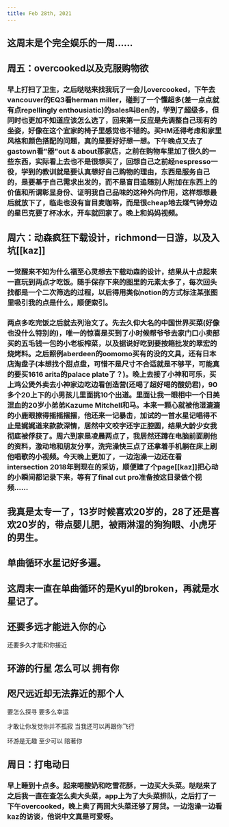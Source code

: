 ```yaml
---
title: Feb 28th, 2021
---
```


## 这周末是个完全娱乐的一周……
## 周五：overcooked以及克服购物欲
### 早上打扫了卫生，之后哒哒来找我玩了一会儿overcooked，下午去vancouver的EQ3看herman miller，碰到了一个懂超多(差一点点就有点repellingly enthousiatic)的sales叫Ben的，学到了超级多，但同时也更加不知道应该怎么选了，回来第一反应是先调整自己现有的坐姿，好像在这个宜家的椅子里感觉也不错的。买HM还得考虑和家里风格和颜色搭配的问题，真的是要好好想一想。下午晚点又去了gastown看"器"out & about那家店，之前在购物车里加了很久的一些东西，实际看上去也不是很想买了，回想自己之前经nespresso一役，学到的教训就是要认真想好自己购物的理由，东西是服务自己的，是要基于自己需求出发的，而不是盲目追随别人附加在东西上的价值和所谓彰显身份、证明我自己品味的这种外向作用，这样想想最后就放下了，临走也没有盲目麦咖啡，而是很cheap地去煤气钟旁边的星巴克要了杯冰水，开车就回家了。晚上和妈妈视频。
## 周六：动森疯狂下载设计，richmond一日游，以及入坑[[kaz]]
### 一觉醒来不知为什么福至心灵想去下载动森的设计，结果从十点起来一直玩到两点才吃饭。随手保存下来的图里的元素太多了，每次回头找都是一个二次筛选的过程，以后得用类似notion的方式标注某张图里吸引我的点是什么，顺便索引。
### 两点多吃完饭之后就去列治文了。先去久仰大名的中国世界买菜(好像也没什么特别的)，唯一的惊喜是买到了小时候帮爷爷去家门口小卖部买的五毛钱一包的小老板榨菜，以及据说好吃到要按箱批发的翠宏的烧烤料。之后照例aberdeen的oomomo买有的没的文具，还有日本店淘盘子(本想找个甜点盘，可惜不是尺寸不合适就是不够平，可能真的要买1616 arita的palace plate了？)。晚上去接了小神和可乐，买上鸡公煲外卖去小神家边吃边看创造营(还喝了超好喝的酸奶君)，90多个20上下的小男孩儿里面挑10个出道。里面让我一眼相中一个日美混血的20岁小弟弟Kazume Mitchell和马。本来一颗心就被他湿漉漉的小鹿眼撩得摇摇摆摆，他还来一记暴击，加试的一首水星记唱得不止是娓娓道来款款深情，居然中文咬字还字正腔圆，结果大龄少女我彻底被俘获了。周六到家是凌晨两点了，我居然还蹲在电脑前面刷他的资料，激动地和朋友分享，洗完澡快三点了还拿着手机躺在床上刷他唱歌的小视频。今天晚上更加了，一边泡澡一边还在看intersection 2018年到现在的采访，顺便建了个page[[kaz]]把心动的小瞬间都记录下来，等有了final cut pro准备按这目录做个视频……
## 我真是太专一了，13岁时候喜欢20岁的，28了还是喜欢20岁的，带点婴儿肥，被雨淋湿的狗狗眼、小虎牙的男生。
## 单曲循环水星记好多遍。
## 这周末一直在单曲循环的是Kyul的broken，再就是水星记了。
##
## 还要多远才能进入你的心
还要多久才能和你接近
## 环游的行星 怎么可以 拥有你
## 咫尺远近却无法靠近的那个人
要怎么探寻 要多么幸运

才敢让你发觉你并不孤寂
当我还可以再跟你飞行

环游是无趣 至少可以 陪著你
##
## 周日：打电动日
### 早上睡到十点多。起来喝酸奶和吃雪花酥，一边买大头菜。哒哒来了之后我一直在查怎么卖大头菜，app上为了大头菜排队，之后打了一下午overcooked，晚上卖了两回大头菜还够了房贷。一边泡澡一边看kaz的访谈，他说中文真是可爱呀。
